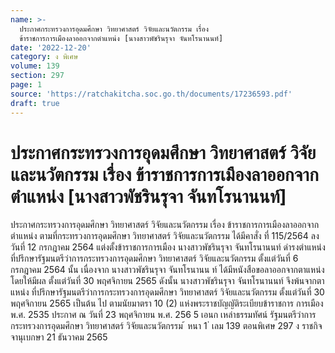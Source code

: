 ```yaml
---
name: >-
  ประกาศกระทรวงการอุดมศึกษา วิทยาศาสตร์ วิจัยและนวัตกรรม เรื่อง
  ข้าราชการการเมืองลาออกจากตำแหน่ง [นางสาวพัชรินรุจา จันทโรนานนท์]
date: '2022-12-20'
category: ง พิเศษ
volume: 139
section: 297
page: 1
source: 'https://ratchakitcha.soc.go.th/documents/17236593.pdf'
draft: true
---
```


# ประกาศกระทรวงการอุดมศึกษา วิทยาศาสตร์ วิจัยและนวัตกรรม เรื่อง ข้าราชการการเมืองลาออกจากตำแหน่ง [นางสาวพัชรินรุจา จันทโรนานนท์]

ประกาศกระทรวงการอุดมศึกษา วิทยาศาสตร์ วิจัยและนวัตกรรม เรื่อง ข้าราชการการเมืองลาออกจากตำแหน่ง ตามที่กระทรวงการอุดมศึกษา วิทยาศาสตร์ วิจัยและนวัตกรรม ได้มีคาสั่ง ที่ 115/2564 ลงวันที่ 12 กรกฎาคม 2564 แต่งตั้งข้าราชการการเมือง นางสาวพัชรินรุจา จันทโรนานนท์ ดำรงตำแหน่งที่ปรึกษารัฐมนตรีว่าการกระทรวงการอุดมศึกษา วิทยาศาสตร์ วิจัยและนวัตกรรม ตั้งแต่วันที่ 6 กรกฎาคม 2564 นั้น เนื่องจาก นางสาวพัชรินรุจา จันทโรนานน ท์ ได้มีหนังสือขอลาออกจากตาแหน่งโดยให้มีผล ตั้งแต่วันที่ 30 พฤศจิกายน 2565 ดังนั้น นางสาวพัชรินรุจา จันทโรนานนท์ จึงพ้นจากตาแหน่ง ที่ปรึกษารัฐมนตรีว่าการกระทรวงการอุดมศึกษา วิทยาศาสตร์ วิจัยและนวัตกรรม ตั้งแต่วันที่ 30 พฤศจิกายน 2565 เป็นต้น ไป ตามนัยมาตรา 10 (2) แห่งพระราชบัญญัติระเบียบข้าราชการ การเมือง พ.ศ. 2535 ประกาศ ณ วันที่ 23 พฤศจิกายน พ.ศ. 256 5 เอนก เหล่าธรรมทัศน์ รัฐมนตรีว่าการกระทรวงการอุดมศึกษา วิทยาศาสตร์ วิจัยและนวัตกรรม ้ หนา 1 ่ เลม 139 ตอนพิเศษ 297 ง ราชกิจจานุเบกษา 21 ธันวาคม 2565
